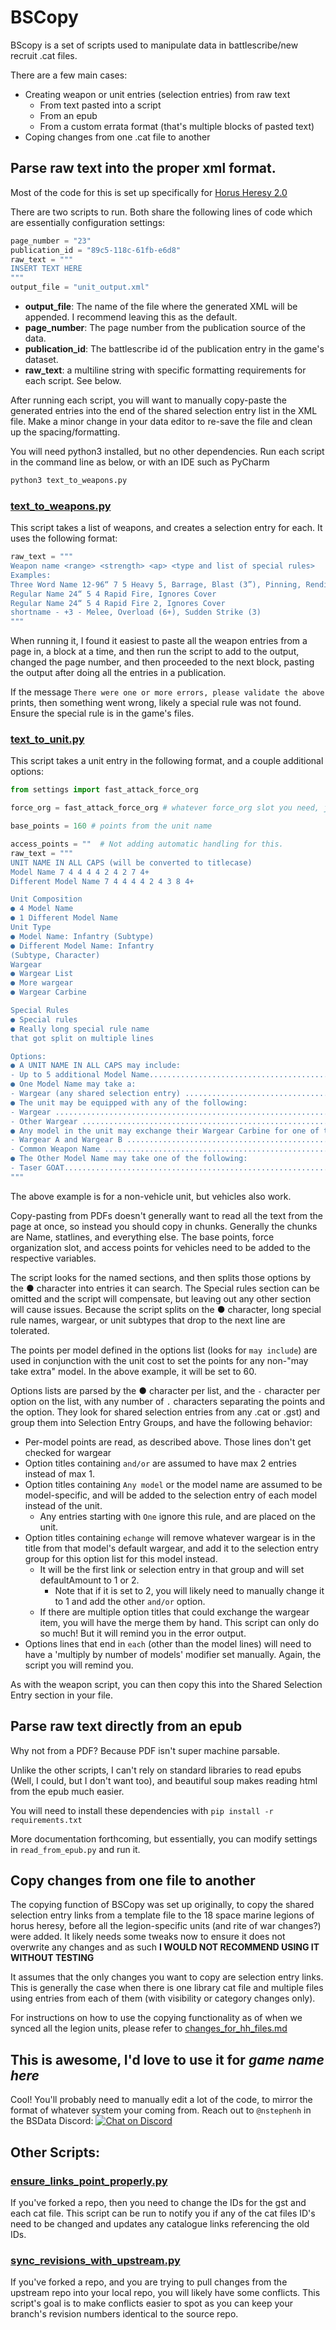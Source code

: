 # BSCopy

BScopy is a set of scripts used to manipulate data in battlescribe/new recruit .cat files.

There are a few main cases:
* Creating weapon or unit entries (selection entries) from raw text
  * From text pasted into a script
  * From an epub
  * From a custom errata format (that's multiple blocks of pasted text)
* Coping changes from one .cat file to another

## Parse raw text into the proper xml format.
Most of the code for this is set up specifically for [Horus Heresy 2.0](https://github.com/BSData/horus-heresy/)

There are two scripts to run. Both share the following lines of code which are essentially configuration settings:
```python
page_number = "23"
publication_id = "89c5-118c-61fb-e6d8"
raw_text = """ 
INSERT TEXT HERE
"""
output_file = "unit_output.xml"
```
* **output_file**: The name of the file where the generated XML will be appended. I recommend leaving this as the default. 
* **page_number**: The page number from the publication source of the data.
* **publication_id**: The battlescribe id of the publication entry in the game's dataset.
* **raw_text**: a multiline string with specific formatting requirements for each script. See below.

After running each script, you will want to manually copy-paste the generated entries into the end of the shared selection entry list in the XML file. 
Make a minor change in your data editor to re-save the file and clean up the spacing/formatting.

You will need python3 installed, but no other dependencies. Run each script in the command line as below, 
or with an IDE such as PyCharm
```bash
python3 text_to_weapons.py
```

### [text_to_weapons.py](text_to_weapons.py)
This script takes a list of weapons, and creates a selection entry for each. It uses the following format:
```python
raw_text = """
Weapon name <range> <strength> <ap> <type and list of special rules>
Examples:
Three Word Name 12-96“ 7 5 Heavy 5, Barrage, Blast (3”), Pinning, Rending (5+)
Regular Name 24“ 5 4 Rapid Fire, Ignores Cover
Regular Name 24“ 5 4 Rapid Fire 2, Ignores Cover
shortname - +3 - Melee, Overload (6+), Sudden Strike (3)
"""
```
When running it, I found it easiest to paste all the weapon entries from a page in, a block at a time, 
and then run the script to add to the output, changed the page number, and then proceeded to the next block, 
pasting the output after doing all the entries in a publication.

If the message `There were one or more errors, please validate the above` prints, then something went wrong,
likely a special rule was not found. Ensure the special rule is in the game's files. 

### [text_to_unit.py](text_to_unit.py)
This script takes a unit entry in the following format, and a couple additional options:
```python
from settings import fast_attack_force_org

force_org = fast_attack_force_org # whatever force_org slot you need, just ensure it's imported properly.

base_points = 160 # points from the unit name

access_points = ""  # Not adding automatic handling for this.
raw_text = """
UNIT NAME IN ALL CAPS (will be converted to titlecase)
Model Name 7 4 4 4 4 2 4 2 7 4+
Different Model Name 7 4 4 4 4 2 4 3 8 4+

Unit Composition
● 4 Model Name
● 1 Different Model Name
Unit Type
● Model Name: Infantry (Subtype)
● Different Model Name: Infantry
(Subtype, Character)
Wargear
● Wargear List
● More wargear
● Wargear Carbine

Special Rules
● Special rules
● Really long special rule name
that got split on multiple lines

Options:
● A UNIT NAME IN ALL CAPS may include:
- Up to 5 additional Model Name.....................................................+25 points per model
● One Model Name may take a:
- Wargear (any shared selection entry) ...........................................................................................................................+5 points
● The unit may be equipped with any of the following:
- Wargear ....................................................................................................................+30 points
- Other Wargear .................................................................................................................+30 points
● Any model in the unit may exchange their Wargear Carbine for one of the following:
- Wargear A and Wargear B ...................................................................................+5 points
- Common Weapon Name .................................................................................................................+5 points
● The Other Model Name may take one of the following:
- Taser GOAT..........................................................................................................................+5 points
"""
```
The above example is for a non-vehicle unit, but vehicles also work.

Copy-pasting from PDFs doesn't generally want to read all the text from the page at once, so instead you should copy in chunks. 
Generally the chunks are Name, statlines, and everything else. The base points, force organization slot, 
and access points for vehicles need to be added to the respective variables.

The script looks for the named sections, and then splits those options by the ● character into entries it can search.
The Special rules section can be omitted and the script will compensate, but leaving out any other section will cause issues.
Because the script splits on the ● character, long special rule names, wargear, or unit subtypes that drop to the next line are tolerated.

The points per model defined in the options list (looks for `may include`) are used in conjunction with the unit cost 
to set the points for any non-"may take extra" model. In the above example, it will be set to 60. 

Options lists are parsed by the ● character per list, and the `-` character per option on the list, with  any number of 
`.` characters separating the points and the option. They look for shared selection entries from any .cat or .gst)
 and group them into Selection Entry Groups, and have the following behavior:
* Per-model points are read, as described above. Those lines don't get checked for wargear
* Option titles containing `and/or` are assumed to have max 2 entries instead of max 1.
* Option titles containing `Any model` or the model name are assumed to be model-specific, and will be added to the selection entry of each model instead of the unit.
  * Any entries starting with `One` ignore this rule, and are placed on the unit.
* Option titles containing `echange` will remove whatever wargear is in the title from that model's default wargear, and add it to the selection entry group for this option list for this model instead.
  * It will be the first link or selection entry in that group and will set defaultAmount to 1 or 2.
    * Note that if it is set to 2, you will likely need to manually change it to 1 and add the other `and/or` option.
  * If there are multiple option titles that could exchange the wargear item, you will have the merge them by hand. This script can only do so much! But it will remind you in the error output.
* Options lines that end in `each` (other than the model lines) will need to have a 'multiply by number of models' 
modifier set manually. Again, the script you will remind you.

As with the weapon script, you can then copy this into the Shared Selection Entry section in your file.

## Parse raw text directly from an epub
Why not from a PDF? Because PDF isn't super machine parsable.

Unlike the other scripts, I can't rely on standard libraries to read epubs (Well, I could, but I don't want too),
and beautiful soup makes reading html from the epub much easier.

You will need to install these dependencies with `pip install -r requirements.txt`

More documentation forthcoming, but essentially, you can modify settings in  `read_from_epub.py` and run it.

## Copy changes from one file to another
The copying function of BSCopy was set up originally, to copy the shared selection entry links from a template file 
to the 18 space marine legions of horus heresy, before all the legion-specific units (and rite of war changes?) were added.
It likely needs some tweaks now to ensure it does not overwrite any changes and as such **I WOULD NOT RECOMMEND USING IT WITHOUT TESTING**


It assumes that the only changes you want to copy are selection entry links.
This is generally the case when there is one library cat file and multiple files using entries from each of them
(with visibility or category changes only).


For instructions on how to use the copying functionality as of when we synced all the legion units,
please refer to [changes_for_hh_files.md](changes_for_hh_files.md)


## This is awesome, I'd love to use it for *game name here*
Cool! You'll probably need to manually edit a lot of the code, to mirror the format of whatever system your coming from. 
Reach out to `@nstephenh` in the BSData Discord: [![Chat on Discord](https://img.shields.io/discord/558412685981777922.svg?logo=discord&style=popout-square)](https://www.bsdata.net/discord)

## Other Scripts:
### [ensure_links_point_properly.py](ensure_links_point_properly.py)
If you've forked a repo, then you need to change the IDs for the gst and each cat file. 
This script can be run to notify you if any of the cat files ID's need to be changed 
and updates any catalogue links referencing the old IDs. 
### [sync_revisions_with_upstream.py](sync_revisions_with_upstream.py)
If you've forked a repo, and you are trying to pull changes from the upstream repo into your local repo, 
you will likely have some conflicts. This script's goal is to make conflicts easier to spot as you can keep your 
branch's revision numbers identical to the source repo.
